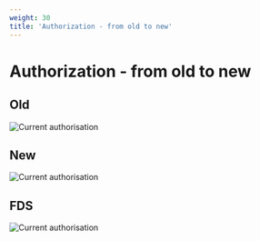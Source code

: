 ```yaml
---
weight: 30
title: 'Authorization - from old to new'
---
```


# Authorization - from old to new

## Old
![Current authorisation](/architecture/curr-conn-o2o-auth.png)

## New
![Current authorisation](/architecture/modern-auth-o2o.png)

## FDS
![Current authorisation](/architecture/modern-auth-fds.png)
